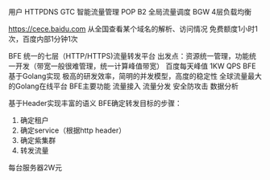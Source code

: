用户
HTTPDNS
GTC 智能流量管理
POP
B2 全局流量调度
BGW 4层负载均衡

https://cece.baidu.com 从全国查看某个域名的解析、访问情况
免费额度1小时1次，百度内部1分钟1次

BFE 统一的七层（HTTP/HTTPS)流量转发平台
出发点：资源统一管理，功能统一开发（带宽一般很难管理，统一计算峰值带宽）
百度每天峰值 1KW QPS
BFE基于Golang实现
    极高的研发效率，简明的并发模型，高度的稳定性
    全球流量最大的Golang在线平台
BFE主要功能
    流量接入
    流量分发
    安全防攻击
    数据分析

基于Header实现丰富的语义
BFE确定转发目标的步骤：
1. 确定租户
2. 确定service（根据http header）
3. 确定紫集群
4. 转发流量

每台服务器2W元
